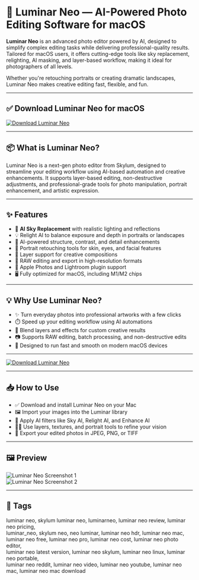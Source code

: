 # 🌅 Luminar Neo — AI-Powered Photo Editing Software for macOS

**Luminar Neo** is an advanced photo editor powered by AI, designed to simplify complex editing tasks while delivering professional-quality results. Tailored for macOS users, it offers cutting-edge tools like sky replacement, relighting, AI masking, and layer-based workflow, making it ideal for photographers of all levels.

Whether you're retouching portraits or creating dramatic landscapes, Luminar Neo makes creative editing fast, flexible, and fun.

---

## ✅ Download Luminar Neo for macOS  
[![Download Luminar Neo](https://img.shields.io/badge/Download-Luminar_Neo-blueviolet)](#)

---

## 📦 What is Luminar Neo?

Luminar Neo is a next-gen photo editor from Skylum, designed to streamline your editing workflow using AI-based automation and creative enhancements. It supports layer-based editing, non-destructive adjustments, and professional-grade tools for photo manipulation, portrait enhancement, and artistic expression.

---

## ✨ Features

- 🤖 **AI Sky Replacement** with realistic lighting and reflections  
- 💡 Relight AI to balance exposure and depth in portraits or landscapes  
- 🧠 AI-powered structure, contrast, and detail enhancements  
- 👤 Portrait retouching tools for skin, eyes, and facial features  
- 🧩 Layer support for creative compositions  
- 📸 RAW editing and export in high-resolution formats  
- 🔄 Apple Photos and Lightroom plugin support  
- 🖥️ Fully optimized for macOS, including M1/M2 chips  

---

## 💡 Why Use Luminar Neo?

- ✨ Turn everyday photos into professional artworks with a few clicks  
- ⏱️ Speed up your editing workflow using AI automations  
- 🎨 Blend layers and effects for custom creative results  
- 📷 Supports RAW editing, batch processing, and non-destructive edits  
- 🚀 Designed to run fast and smooth on modern macOS devices  

---

[![Download Luminar Neo](https://img.shields.io/badge/Download-Luminar_Neo-blueviolet)](#)

---

## 📥 How to Use

- ✅ Download and install Luminar Neo on your Mac  
- 🖼️ Import your images into the Luminar library  
- 🤖 Apply AI filters like Sky AI, Relight AI, and Enhance AI  
- 🧑‍🎨 Use layers, textures, and portrait tools to refine your vision  
- 💾 Export your edited photos in JPEG, PNG, or TIFF  

---

## 🖼️ Preview

![Luminar Neo Screenshot 1](https://media.macphun.com/img/uploads/uploads/skylum/luminar-neo/Sky-min.jpg?q=80)  
![Luminar Neo Screenshot 2](https://media.macphun.com/img/uploads/customer/blog/1697811820/169781216465328ec4f05b99.19198742.png?q=85&w=1680)

---

## 📌 Tags

luminar neo, skylum luminar neo, luminarneo, luminar neo review, luminar neo pricing,  
luminar_neo, skylum neo, neo luminar, luminar neo hdr, luminar neo mac,  
luminar neo free, luminar neo pro, luminar neo cost, luminar neo photo editor,  
luminar neo latest version, luminar neo skylum, luminar neo linux, luminar neo portable,  
luminar neo reddit, luminar neo video, luminar neo youtube, luminar neo mac, luminar neo mac download
